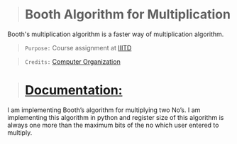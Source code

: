 ># Booth Algorithm for Multiplication
Booth's multiplication algorithm is a faster way of multiplication algorithm.

>`Purpose:` Course assignment at [IIITD](https://www.iiitd.ac.in/)

>`Credits:` [Computer Organization](http://techtree.iiitd.edu.in/viewDescription/filename?=CSE112)

># [Documentation:](/Documentation.pdf)
I am implementing Booth’s algorithm for multiplying two
No’s. I am implementing this algorithm in python and register size of this algorithm is always one more than the maximum bits of the no which user entered to multiply. 